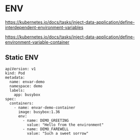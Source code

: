 # ENV

https://kubernetes.io/docs/tasks/inject-data-application/define-interdependent-environment-variables

https://kubernetes.io/docs/tasks/inject-data-application/define-environment-variable-container

## Static ENV

```
apiVersion: v1
kind: Pod
metadata:
  name: envar-demo
  namespace: demo
  labels:
    app: busybox
spec:
  containers:
    - name: envar-demo-container
      image: busybox:1.36
      env:
        - name: DEMO_GREETING
          value: "Hello from the environment"
        - name: DEMO_FAREWELL
          value: "Such a sweet sorrow"
```
